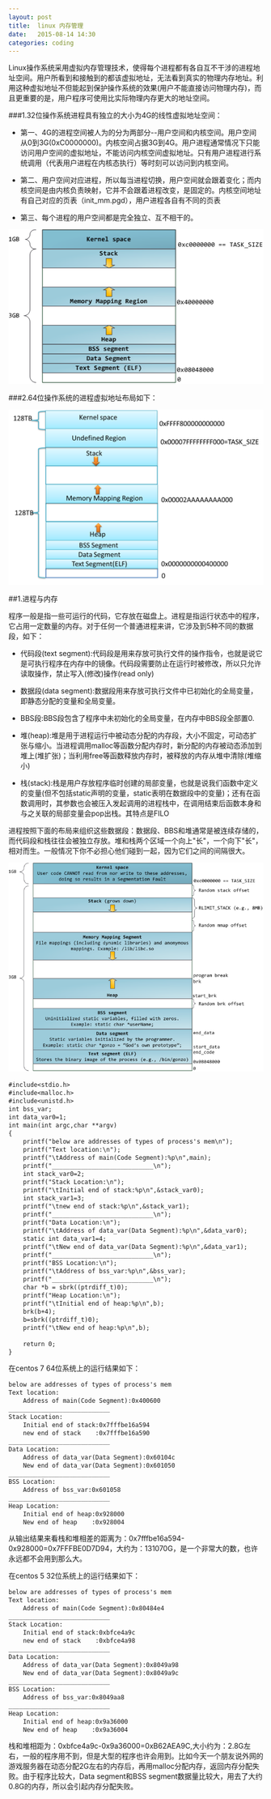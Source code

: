 ```yaml
---
layout: post
title:  linux 内存管理
date:   2015-08-14 14:30
categories: coding
---
```


Linux操作系统采用虚拟内存管理技术，使得每个进程都有各自互不干涉的进程地址空间。用户所看到和接触到的都该虚拟地址，无法看到真实的物理内存地址。利用这种虚拟地址不但能起到保护操作系统的效果(用户不能直接访问物理内存)，而且更重要的是，用户程序可使用比实际物理内存更大的地址空间。

###1.32位操作系统进程具有独立的大小为4G的线性虚拟地址空间：

* 第一、4G的进程空间被人为的分为两部分--用户空间和内核空间。用户空间从0到3G(0xC0000000)。内核空间占据3G到4G。用户进程通常情况下只能访问用户空间的虚拟地址，不能访问内核空间虚拟地址。只有用户进程进行系统调用（代表用户进程在内核态执行）等时刻可以访问到内核空间。

* 第二、用户空间对应进程，所以每当进程切换，用户空间就会跟着变化；而内核空间是由内核负责映射，它并不会跟着进程改变，是固定的。内核空间地址有自己对应的页表（init_mm.pgd），用户进程各自有不同的页表

* 第三、每个进程的用户空间都是完全独立、互不相干的。


![32 bit memory layout](/images/mem32.png)	

###2.64位操作系统的进程虚拟地址布局如下：

![64 bit memory layout](/images/mem64.png)

##1.进程与内存

程序一般是指一些可运行的代码，它存放在磁盘上。进程是指运行状态中的程序，它占用一定数量的内存。对于任何一个普通进程来讲，它涉及到5种不同的数据段，如下：

* 代码段(text segment):代码段是用来存放可执行文件的操作指令，也就是说它是可执行程序在内存中的镜像。代码段需要防止在运行时被修改，所以只允许读取操作，禁止写入(修改)操作(read only)

* 数据段(data segment):数据段用来存放可执行文件中已初始化的全局变量，即静态分配的变量和全局变量。

* BBS段:BBS段包含了程序中未初始化的全局变量，在内存中BBS段全部置0.

* 堆(heap):堆是用于进程运行中被动态分配的内存段，大小不固定，可动态扩张与缩小。当进程调用malloc等函数分配内存时，新分配的内存被动态添加到堆上(堆扩张)；当利用free等函数释放内存时，被释放的内存从堆中清除(堆缩小)

* 栈(stack):栈是用户存放程序临时创建的局部变量，也就是说我们函数中定义的变量(但不包括static声明的变量，static表明在数据段中的变量)；还有在函数调用时，其参数也会被压入发起调用的进程栈中，在调用结束后函数本身和与之关联的局部变量会pop出栈。其特点是FILO

进程按照下面的布局来组织这些数据段：数据段、BBS和堆通常是被连续存储的，而代码段和栈往往会被独立存放。堆和栈两个区域一个向上"长"，一个向下"长"，相对而生。一般情况下你不必担心他们碰到一起，因为它们之间的间隔很大。

![memory layout](/images/memlayout.png)

	#include<stdio.h>
	#include<malloc.h>
	#include<unistd.h>
	int bss_var;
	int data_var0=1;
	int main(int argc,char **argv)
	{
    	printf("below are addresses of types of process's mem\n");
    	printf("Text location:\n");
    	printf("\tAddress of main(Code Segment):%p\n",main);
    	printf("____________________________\n");
    	int stack_var0=2;
    	printf("Stack Location:\n");
    	printf("\tInitial end of stack:%p\n",&stack_var0);
    	int stack_var1=3;
    	printf("\tnew end of stack:%p\n",&stack_var1);
    	printf("____________________________\n");
    	printf("Data Location:\n");
    	printf("\tAddress of data_var(Data Segment):%p\n",&data_var0);
    	static int data_var1=4;
    	printf("\tNew end of data_var(Data Segment):%p\n",&data_var1);
    	printf("____________________________\n");
    	printf("BSS Location:\n");
    	printf("\tAddress of bss_var:%p\n",&bss_var);
    	printf("____________________________\n");
    	char *b = sbrk((ptrdiff_t)0);
    	printf("Heap Location:\n");
    	printf("\tInitial end of heap:%p\n",b);
    	brk(b+4);
    	b=sbrk((ptrdiff_t)0);
    	printf("\tNew end of heap:%p\n",b);

    	return 0;
	}

在centos 7 64位系统上的运行结果如下：

	below are addresses of types of process's mem
	Text location:
		Address of main(Code Segment):0x400600
	____________________________
	Stack Location:
		Initial end of stack:0x7fffbe16a594
		new end of stack    :0x7fffbe16a590
	____________________________
	Data Location:
		Address of data_var(Data Segment):0x60104c
		New end of data_var(Data Segment):0x601050
	____________________________
	BSS Location:
		Address of bss_var:0x601058
	____________________________
	Heap Location:
		Initial end of heap:0x928000
		New end of heap    :0x928004

从输出结果来看栈和堆相差的距离为：0x7fffbe16a594-0x928000=0x7FFFBE0D7D94，大约为：131070G，是一个非常大的数，也许永远都不会用到那么大。

在centos 5 32位系统上的运行结果如下：

	below are addresses of types of process's mem
	Text location:
    	Address of main(Code Segment):0x80484e4
	____________________________
	Stack Location:
    	Initial end of stack:0xbfce4a9c
    	new end of stack    :0xbfce4a98
	____________________________
	Data Location:
    	Address of data_var(Data Segment):0x8049a98
    	New end of data_var(Data Segment):0x8049a9c
	____________________________
	BSS Location:
        Address of bss_var:0x8049aa8
	____________________________
	Heap Location:
        Initial end of heap:0x9a36000
        New end of heap    :0x9a36004

栈和堆相距为：0xbfce4a9c-0x9a36000=0xB62AEA9C,大小约为：2.8G左右，一般的程序用不到，但是大型的程序也许会用到。比如今天一个朋友说外网的游戏服务器在动态分配2G左右的内存后，再用malloc分配内存，返回内存分配失败。由于程序比较大，Data segment和BSS segment数据量比较大，用去了大约0.8G的内存，所以会引起内存分配失败。
